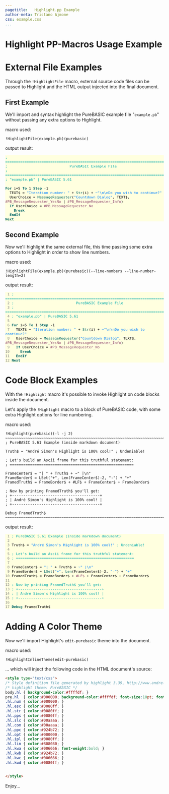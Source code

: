 ```yaml
---
pagetitle:   Highlight.pp Example
author-meta: Tristano Ajmone
css: example.css
...
```




# Highlight PP-Macros Usage Example

# External File Examples

Through the `!HighlightFile` macro, external source code files can be passed to Highlight and the HTML output injected into the final document.

## First Example

We'll import and syntax highlight the PureBASIC example file "`example.pb`" without passing any extra options to Highlight.

macro used:

~~~~~~~~~~~~~~~~~~~~~~ { .macro }
!HighlightFile(example.pb)(purebasic)
~~~~~~~~~~~~~~~~~~~~~~


output result:

<pre class="hl purebasic"><code class="purebasic"><span class="hl slc">; ==============================================================================</span>
<span class="hl slc">;                             PureBASIC Example File                            </span>
<span class="hl slc">; ==============================================================================</span>
<span class="hl slc">; &quot;example.pb&quot; | PureBASIC 5.61</span>

<span class="hl kwa">For</span> i<span class="hl opt">=</span><span class="hl num">5</span> <span class="hl kwa">To</span> <span class="hl num">1</span> <span class="hl kwa">Step</span> <span class="hl opt">-</span><span class="hl num">1</span>
  TEXT$ <span class="hl opt">=</span> <span class="hl str">&quot;Iteration number: &quot;</span> <span class="hl opt">+</span> <span class="hl kwc">Str</span>(i) <span class="hl opt">+</span> <span class="hl str">~&quot;</span><span class="hl esc">\n\n</span><span class="hl str">Do you wish to continue?&quot;</span>
  UserChoice <span class="hl opt">=</span> <span class="hl kwc">MessageRequester</span>(<span class="hl str">&quot;Countdown Dialog&quot;</span>, TEXT$, <span class="hl kwb">#PB_MessageRequester_YesNo</span> <span class="hl opt">|</span> <span class="hl kwb">#PB_MessageRequester_Info</span>)
  <span class="hl kwa">If</span> UserChoice <span class="hl opt">=</span> <span class="hl kwb">#PB_MessageRequester_No</span>
    <span class="hl kwa">Break</span>
  <span class="hl kwa">EndIf</span>
<span class="hl kwa">Next</span></code></pre>


## Second Example

Now we'll highlight the same external file, this time passing some extra options to Highlight in order to show line numbers.

macro used:

~~~~~~~~~~~~~~~~~~~~~~ { .macro }
!HighlightFile(example.pb)(purebasic)(--line-numbers --line-number-length=2)
~~~~~~~~~~~~~~~~~~~~~~


output result:

<pre class="hl purebasic"><code class="purebasic"><span class="hl lin"> 1 </span><span class="hl slc">; ==============================================================================</span>
<span class="hl lin"> 2 </span><span class="hl slc">;                             PureBASIC Example File                            </span>
<span class="hl lin"> 3 </span><span class="hl slc">; ==============================================================================</span>
<span class="hl lin"> 4 </span><span class="hl slc">; &quot;example.pb&quot; | PureBASIC 5.61</span>
<span class="hl lin"> 5 </span>
<span class="hl lin"> 6 </span><span class="hl kwa">For</span> i<span class="hl opt">=</span><span class="hl num">5</span> <span class="hl kwa">To</span> <span class="hl num">1</span> <span class="hl kwa">Step</span> <span class="hl opt">-</span><span class="hl num">1</span>
<span class="hl lin"> 7 </span>  TEXT$ <span class="hl opt">=</span> <span class="hl str">&quot;Iteration number: &quot;</span> <span class="hl opt">+</span> <span class="hl kwc">Str</span>(i) <span class="hl opt">+</span> <span class="hl str">~&quot;</span><span class="hl esc">\n\n</span><span class="hl str">Do you wish to continue?&quot;</span>
<span class="hl lin"> 8 </span>  UserChoice <span class="hl opt">=</span> <span class="hl kwc">MessageRequester</span>(<span class="hl str">&quot;Countdown Dialog&quot;</span>, TEXT$, <span class="hl kwb">#PB_MessageRequester_YesNo</span> <span class="hl opt">|</span> <span class="hl kwb">#PB_MessageRequester_Info</span>)
<span class="hl lin"> 9 </span>  <span class="hl kwa">If</span> UserChoice <span class="hl opt">=</span> <span class="hl kwb">#PB_MessageRequester_No</span>
<span class="hl lin">10 </span>    <span class="hl kwa">Break</span>
<span class="hl lin">11 </span>  <span class="hl kwa">EndIf</span>
<span class="hl lin">12 </span><span class="hl kwa">Next</span></code></pre>


# Code Block Examples

With the `!Highlight` macro it's possible to invoke Highlight on code blocks inside the document.

Let's apply the `!Highlight` macro to a block of PureBASIC code, with some extra Highlight options for line numbering.



macro used:


`````````````````` { .macro }
!Highlight(purebasic)(-l -j 2)
~~~~~~~~~~~~~~~~~~~~~~~~~~~~~~~~~~~~~~~~~~~~~~~~~~~~~~~~~~~~~~~~~~~~~~~~~~~~~~~
; PureBASIC 5.61 Example (inside markdown document)

Truth$ = "André Simon's Highlight is 100% cool!" ; Undeniable!

; Let's build an Ascii frame for this truthful statement:
; =======================================================

FrameCenter$ = "| " + Truth$ + ~" |\n"
FrameBorder$ = LSet("+", Len(FrameCenter$)-2, "-") + "+"
FramedTruth$ = FrameBorder$ + #LF$ + FrameCenter$ + FrameBorder$

; Now by printing FramedTruth$ you'll get:
; +---------------------------------------+
; | André Simon's Highlight is 100% cool! |
; +---------------------------------------+

Debug FramedTruth$
~~~~~~~~~~~~~~~~~~~~~~~~~~~~~~~~~~~~~~~~~~~~~~~~~~~~~~~~~~~~~~~~~~~~~~~~~~~~~~~

``````````````````

output result:

<pre class="hl purebasic"><code class="purebasic"><span class="hl lin"> 1 </span><span class="hl slc">; PureBASIC 5.61 Example (inside markdown document)</span>
<span class="hl lin"> 2 </span>
<span class="hl lin"> 3 </span>Truth$ <span class="hl opt">=</span> <span class="hl str">&quot;André Simon&apos;s Highlight is 100% cool!&quot;</span> <span class="hl slc">; Undeniable!</span>
<span class="hl lin"> 4 </span>
<span class="hl lin"> 5 </span><span class="hl slc">; Let&apos;s build an Ascii frame for this truthful statement:</span>
<span class="hl lin"> 6 </span><span class="hl slc">; =======================================================</span>
<span class="hl lin"> 7 </span>
<span class="hl lin"> 8 </span>FrameCenter$ <span class="hl opt">=</span> <span class="hl str">&quot;| &quot;</span> <span class="hl opt">+</span> Truth$ <span class="hl opt">+</span> <span class="hl str">~&quot; |</span><span class="hl esc">\n</span><span class="hl str">&quot;</span>
<span class="hl lin"> 9 </span>FrameBorder$ <span class="hl opt">=</span> <span class="hl kwc">LSet</span>(<span class="hl str">&quot;+&quot;</span>, <span class="hl kwc">Len</span>(FrameCenter$)<span class="hl opt">-</span><span class="hl num">2</span>, <span class="hl str">&quot;-&quot;</span>) <span class="hl opt">+</span> <span class="hl str">&quot;+&quot;</span>
<span class="hl lin">10 </span>FramedTruth$ <span class="hl opt">=</span> FrameBorder$ <span class="hl opt">+</span> <span class="hl kwb">#LF$</span> <span class="hl opt">+</span> FrameCenter$ <span class="hl opt">+</span> FrameBorder$
<span class="hl lin">11 </span>
<span class="hl lin">12 </span><span class="hl slc">; Now by printing FramedTruth$ you&apos;ll get:</span>
<span class="hl lin">13 </span><span class="hl slc">; +---------------------------------------+</span>
<span class="hl lin">14 </span><span class="hl slc">; | André Simon&apos;s Highlight is 100% cool! |</span>
<span class="hl lin">15 </span><span class="hl slc">; +---------------------------------------+</span>
<span class="hl lin">16 </span>
<span class="hl lin">17 </span><span class="hl kwa">Debug</span> FramedTruth$</code></pre>



# Adding A Color Theme

Now we'll import Highlight's `edit-purebasic` theme into the document.

macro used:

~~~~~~~~~~~~~~~~~~~~~~ { .macro }
!HighlightInlineTheme(edit-purebasic)
~~~~~~~~~~~~~~~~~~~~~~


... which will inject the following code in the HTML document's source:

``` html
<style type="text/css">
/* Style definition file generated by highlight 3.39, http://www.andre-simon.de/ */
/* highlight theme: PureBASIC */
body.hl	{ background-color:#ffffdf; }
pre.hl	{ color:#000000; background-color:#ffffdf; font-size:10pt; font-family:'Courier New',monospace;}
.hl.num { color:#000000; }
.hl.esc { color:#0080ff; }
.hl.str { color:#0080ff; }
.hl.pps { color:#0080ff; }
.hl.slc { color:#00aaaa; }
.hl.com { color:#00aaaa; }
.hl.ppc { color:#924b72; }
.hl.opt { color:#000000; }
.hl.ipl { color:#0080ff; }
.hl.lin { color:#808080; }
.hl.kwa { color:#006666; font-weight:bold; }
.hl.kwb { color:#924b72; }
.hl.kwc { color:#006666; }
.hl.kwd { color:#0080ff; }


</style>

```

<style type="text/css">
/* Style definition file generated by highlight 3.39, http://www.andre-simon.de/ */
/* highlight theme: PureBASIC */
body.hl	{ background-color:#ffffdf; }
pre.hl	{ color:#000000; background-color:#ffffdf; font-size:10pt; font-family:'Courier New',monospace;}
.hl.num { color:#000000; }
.hl.esc { color:#0080ff; }
.hl.str { color:#0080ff; }
.hl.pps { color:#0080ff; }
.hl.slc { color:#00aaaa; }
.hl.com { color:#00aaaa; }
.hl.ppc { color:#924b72; }
.hl.opt { color:#000000; }
.hl.ipl { color:#0080ff; }
.hl.lin { color:#808080; }
.hl.kwa { color:#006666; font-weight:bold; }
.hl.kwb { color:#924b72; }
.hl.kwc { color:#006666; }
.hl.kwd { color:#0080ff; }


</style>


Enjoy...